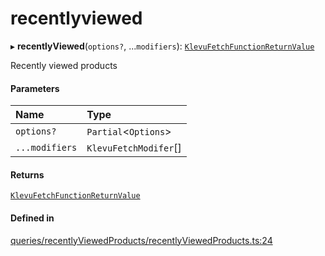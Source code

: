 # recentlyviewed
    

▸ **recentlyViewed**(`options?`, ...`modifiers`): [`KlevuFetchFunctionReturnValue`](modules.md#klevufetchfunctionreturnvalue)

Recently viewed products

#### Parameters

| Name | Type |
| :------ | :------ |
| `options?` | `Partial`<`Options`\> |
| `...modifiers` | `KlevuFetchModifer`[] |

#### Returns

[`KlevuFetchFunctionReturnValue`](modules.md#klevufetchfunctionreturnvalue)

#### Defined in

[queries/recentlyViewedProducts/recentlyViewedProducts.ts:24](https://github.com/klevultd/frontend-sdk/blob/f14d7e9/packages/klevu-core/src/queries/recentlyViewedProducts/recentlyViewedProducts.ts#L24)

